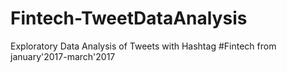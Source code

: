 # Fintech-TweetDataAnalysis
Exploratory Data Analysis of Tweets with Hashtag #Fintech from january'2017-march'2017
